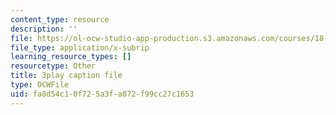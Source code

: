 ```yaml
---
content_type: resource
description: ''
file: https://ol-ocw-studio-app-production.s3.amazonaws.com/courses/18-01sc-single-variable-calculus-fall-2010/fa8d54c10f725a3fa072f99cc27c1653_2y4tCiWbVRI.vtt
file_type: application/x-subrip
learning_resource_types: []
resourcetype: Other
title: 3play caption file
type: OCWFile
uid: fa8d54c1-0f72-5a3f-a072-f99cc27c1653
---
```

